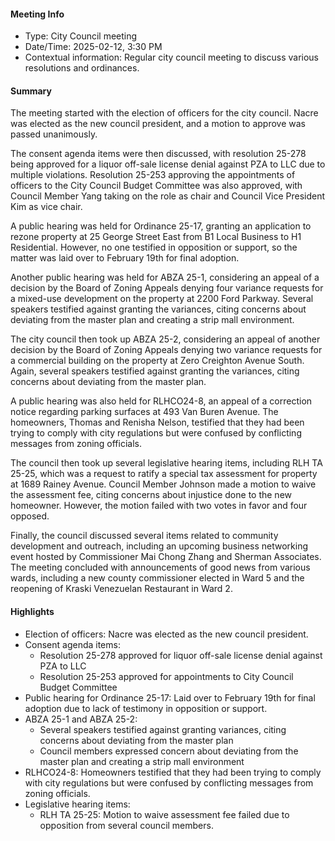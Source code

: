 #### Meeting Info
- Type: City Council meeting
- Date/Time: 2025-02-12, 3:30 PM
- Contextual information: Regular city council meeting to discuss various resolutions and ordinances.

#### Summary

The meeting started with the election of officers for the city council. Nacre was elected as the new council president, and a motion to approve was passed unanimously.

The consent agenda items were then discussed, with resolution 25-278 being approved for a liquor off-sale license denial against PZA to LLC due to multiple violations. Resolution 25-253 approving the appointments of officers to the City Council Budget Committee was also approved, with Council Member Yang taking on the role as chair and Council Vice President Kim as vice chair.

A public hearing was held for Ordinance 25-17, granting an application to rezone property at 25 George Street East from B1 Local Business to H1 Residential. However, no one testified in opposition or support, so the matter was laid over to February 19th for final adoption.

Another public hearing was held for ABZA 25-1, considering an appeal of a decision by the Board of Zoning Appeals denying four variance requests for a mixed-use development on the property at 2200 Ford Parkway. Several speakers testified against granting the variances, citing concerns about deviating from the master plan and creating a strip mall environment.

The city council then took up ABZA 25-2, considering an appeal of another decision by the Board of Zoning Appeals denying two variance requests for a commercial building on the property at Zero Creighton Avenue South. Again, several speakers testified against granting the variances, citing concerns about deviating from the master plan.

A public hearing was also held for RLHCO24-8, an appeal of a correction notice regarding parking surfaces at 493 Van Buren Avenue. The homeowners, Thomas and Renisha Nelson, testified that they had been trying to comply with city regulations but were confused by conflicting messages from zoning officials.

The council then took up several legislative hearing items, including RLH TA 25-25, which was a request to ratify a special tax assessment for property at 1689 Rainey Avenue. Council Member Johnson made a motion to waive the assessment fee, citing concerns about injustice done to the new homeowner. However, the motion failed with two votes in favor and four opposed.

Finally, the council discussed several items related to community development and outreach, including an upcoming business networking event hosted by Commissioner Mai Chong Zhang and Sherman Associates. The meeting concluded with announcements of good news from various wards, including a new county commissioner elected in Ward 5 and the reopening of Kraski Venezuelan Restaurant in Ward 2.

#### Highlights

* Election of officers: Nacre was elected as the new council president.
* Consent agenda items:
	+ Resolution 25-278 approved for liquor off-sale license denial against PZA to LLC
	+ Resolution 25-253 approved for appointments to City Council Budget Committee
* Public hearing for Ordinance 25-17: Laid over to February 19th for final adoption due to lack of testimony in opposition or support.
* ABZA 25-1 and ABZA 25-2:
	+ Several speakers testified against granting variances, citing concerns about deviating from the master plan
	+ Council members expressed concern about deviating from the master plan and creating a strip mall environment
* RLHCO24-8: Homeowners testified that they had been trying to comply with city regulations but were confused by conflicting messages from zoning officials.
* Legislative hearing items:
	+ RLH TA 25-25: Motion to waive assessment fee failed due to opposition from several council members.

